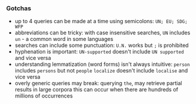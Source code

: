 ### Gotchas

- up to 4 queries can be made at a time using semicolons:
  `UN; EU; SDG; WFP`
- abbreviations can be tricky:
    with case insensitive searches, `UN` includes `un` - a common word in some languages
- searches can include some punctuation:
    `U.N.` works but `;` is prohibited
- hyphenation is important:
  `UN-supported` doesn't include `UN supported` and vice versa
- understanding lemmatization (word forms) isn't always intuitive:
    `person` includes `persons` but not `people`
    `localize` doesn't include `localise` and vice versa
- overly generic queries may break:
    querying `the`, may retrieve partial results in large corpora
    this can occur when there are hundreds of millions of occurrences
